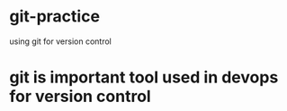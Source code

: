 # git-practice
using git for version control
# git is important tool used in devops for version control
